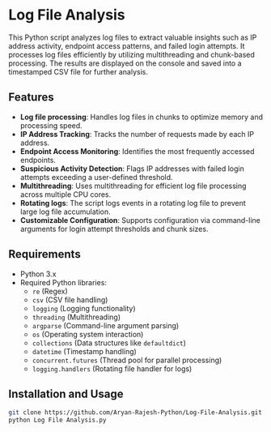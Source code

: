 # Log File Analysis

This Python script analyzes log files to extract valuable insights such as IP address activity, endpoint access patterns, and failed login attempts. It processes log files efficiently by utilizing multithreading and chunk-based processing. The results are displayed on the console and saved into a timestamped CSV file for further analysis.

## Features

- **Log file processing**: Handles log files in chunks to optimize memory and processing speed.
- **IP Address Tracking**: Tracks the number of requests made by each IP address.
- **Endpoint Access Monitoring**: Identifies the most frequently accessed endpoints.
- **Suspicious Activity Detection**: Flags IP addresses with failed login attempts exceeding a user-defined threshold.
- **Multithreading**: Uses multithreading for efficient log file processing across multiple CPU cores.
- **Rotating logs**: The script logs events in a rotating log file to prevent large log file accumulation.
- **Customizable Configuration**: Supports configuration via command-line arguments for login attempt thresholds and chunk sizes.

## Requirements

- Python 3.x
- Required Python libraries:
  - `re` (Regex)
  - `csv` (CSV file handling)
  - `logging` (Logging functionality)
  - `threading` (Multithreading)
  - `argparse` (Command-line argument parsing)
  - `os` (Operating system interaction)
  - `collections` (Data structures like `defaultdict`)
  - `datetime` (Timestamp handling)
  - `concurrent.futures` (Thread pool for parallel processing)
  - `logging.handlers` (Rotating file handler for logs)

## Installation and Usage

   ```bash
   git clone https://github.com/Aryan-Rajesh-Python/Log-File-Analysis.git
   python Log File Analysis.py

